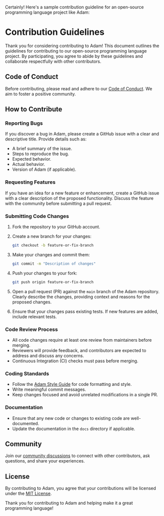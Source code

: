 Certainly! Here's a sample contribution guideline for an open-source programming language project like Adam:

# Contribution Guidelines

Thank you for considering contributing to Adam! This document outlines the guidelines for contributing to our open-source programming language project. By participating, you agree to abide by these guidelines and collaborate respectfully with other contributors.

## Code of Conduct

Before contributing, please read and adhere to our [Code of Conduct](CODE_OF_CONDUCT.md). We aim to foster a positive community.

## How to Contribute

### Reporting Bugs

If you discover a bug in Adam, please create a GitHub issue with a clear and descriptive title. Provide details such as:

- A brief summary of the issue.
- Steps to reproduce the bug.
- Expected behavior.
- Actual behavior.
- Version of Adam (if applicable).

### Requesting Features

If you have an idea for a new feature or enhancement, create a GitHub issue with a clear description of the proposed functionality. Discuss the feature with the community before submitting a pull request.

### Submitting Code Changes

1. Fork the repository to your GitHub account.

2. Create a new branch for your changes:

   ```bash
   git checkout -b feature-or-fix-branch
   ```

3. Make your changes and commit them:

   ```bash
   git commit -m "Description of changes"
   ```

4. Push your changes to your fork:

   ```bash
   git push origin feature-or-fix-branch
   ```

5. Open a pull request (PR) against the `main` branch of the Adam repository. Clearly describe the changes, providing context and reasons for the proposed changes.

6. Ensure that your changes pass existing tests. If new features are added, include relevant tests.

### Code Review Process

- All code changes require at least one review from maintainers before merging.
- Reviewers will provide feedback, and contributors are expected to address and discuss any concerns.
- Continuous Integration (CI) checks must pass before merging.

### Coding Standards

- Follow the [Adam Style Guide](STYLE_GUIDE.md) for code formatting and style.
- Write meaningful commit messages.
- Keep changes focused and avoid unrelated modifications in a single PR.

### Documentation

- Ensure that any new code or changes to existing code are well-documented.
- Update the documentation in the `docs` directory if applicable.

## Community

Join our [community discussions](https://discord.gg/KwnGX8P) to connect with other contributors, ask questions, and share your experiences.

## License

By contributing to Adam, you agree that your contributions will be licensed under the [MIT License](LICENSE).

Thank you for contributing to Adam and helping make it a great programming language!
